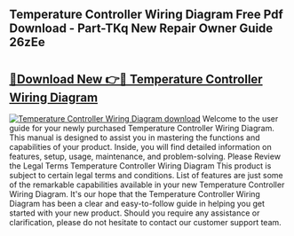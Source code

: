 ## Temperature Controller Wiring Diagram Free Pdf Download - Part-TKq New Repair Owner Guide 26zEe

# <h2><a href="http://dfuhc6y.blite.top/?on=Temperature+Controller+Wiring+Diagram">🔗Download New 👉🔴 Temperature Controller Wiring Diagram</a></h2>

[![Temperature Controller Wiring Diagram download](https://i.imgur.com/lujVjoI.png)](http://dfuhc6y.blite.top/?on=Temperature+Controller+Wiring+Diagram)
Welcome to the user guide for your newly purchased Temperature Controller Wiring Diagram. This manual is designed to assist you in mastering the functions and capabilities of your product. Inside, you will find detailed information on features, setup, usage, maintenance, and problem-solving. Please Review the Legal Terms Temperature Controller Wiring Diagram This product is subject to certain legal terms and conditions. List of features are just some of the remarkable capabilities available in your new Temperature Controller Wiring Diagram. It's our hope that the Temperature Controller Wiring Diagram has been a clear and easy-to-follow guide in helping you get started with your new product. Should you require any assistance or clarification, please do not hesitate to contact our customer support team.
